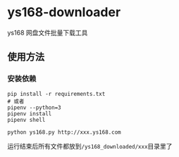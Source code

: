 # ys168-downloader

ys168 网盘文件批量下载工具

## 使用方法

### 安装依赖

```shell
pip install -r requirements.txt
# 或者
pipenv --python=3
pipenv install
pipenv shell
```

```shell
python ys168.py http://xxx.ys168.com
```

运行结束后所有文件都放到`/ys168_downloaded/xxx`目录里了
